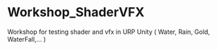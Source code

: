 # Workshop_ShaderVFX
Workshop for testing shader and vfx in URP Unity ( Water, Rain, Gold, WaterFall,... )
